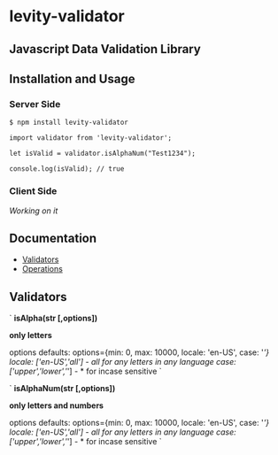 # levity-validator
## Javascript Data Validation Library

## Installation and Usage

### Server Side

```
$ npm install levity-validator
```

```
import validator from 'levity-validator';

let isValid = validator.isAlphaNum("Test1234");

console.log(isValid); // true
```

### Client Side

*Working on it*

## Documentation

- [Validators](README.md#Validators) 
- [Operations](README.md#Operations)

## Validators

`
**isAlpha(str [,options])**

**only letters**

options defaults: options={min: 0, max: 10000, locale: 'en-US', case: '*'} 
locale: ['en-US','all'] - all for any letters in any language
case: ['upper','lower','*'] - * for incase sensitive
`

`
**isAlphaNum(str [,options])**

**only letters and numbers**

options defaults: options={min: 0, max: 10000, locale: 'en-US', case: '*'} 
locale: ['en-US','all'] - all for any letters in any language
case: ['upper','lower','*'] - * for incase sensitive
`
